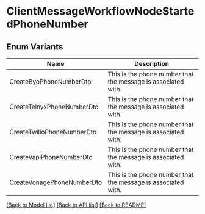 # ClientMessageWorkflowNodeStartedPhoneNumber

## Enum Variants

| Name | Description |
|---- | -----|
| CreateByoPhoneNumberDto | This is the phone number that the message is associated with. |
| CreateTelnyxPhoneNumberDto | This is the phone number that the message is associated with. |
| CreateTwilioPhoneNumberDto | This is the phone number that the message is associated with. |
| CreateVapiPhoneNumberDto | This is the phone number that the message is associated with. |
| CreateVonagePhoneNumberDto | This is the phone number that the message is associated with. |

[[Back to Model list]](../README.md#documentation-for-models) [[Back to API list]](../README.md#documentation-for-api-endpoints) [[Back to README]](../README.md)


